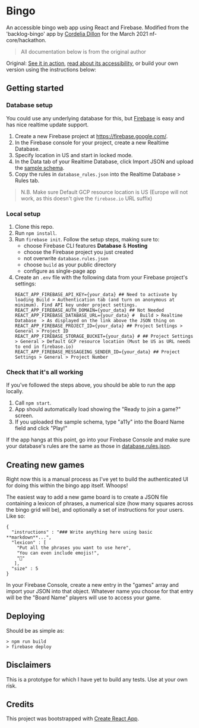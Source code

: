 # Bingo

An accessible bingo web app using React and Firebase. Modified from the 'backlog-bingo' app by [Cordelia Dillon](https://github.com/cordeliadillon) for the March 2021 nf-core/hackathon.

> All documentation below is from the original author

Original:
[See it in action](https://backlog-bingo.com/), [read about its accessibility](https://www.24a11y.com/2019/building-an-accessible-bingo-web-app/), or build your own version using the instructions below:

## Getting started

### Database setup

You could use any underlying database for this, but [Firebase](https://firebase.google.com/) is easy and has nice realtime update support.

1. Create a new Firebase project at https://firebase.google.com/.
2. In the Firebase console for your project, create a new Realtime Database.
3. Specify location in US and start in locked mode.
4. In the Data tab of your Realtime Database, click Import JSON and upload the [sample schema](sample_schema.json).
5. Copy the rules in `database_rules.json` into the Realtime Database > Rules tab.

> N.B. Make sure Default GCP resource location is US (Europe will not work, as this doesn't give the `firebase.io` URL suffix)

### Local setup

1. Clone this repo.
2. Run `npm install`.
3. Run `firebase init`. Follow the setup steps, making sure to:
    - choose Firebase CLI features **Database** & **Hosting**
    - choose the Firebase project you just created
    - not overwrite `database.rules.json`
    - choose `build` as your public directory
    - configure as single-page app
4. Create an `.env` file with the following data from your Firebase project's settings:
    ```
    REACT_APP_FIREBASE_API_KEY={your_data} ## Need to activate by loading Build > Authentication tab (and turn on anonymous at minimum). Find API key under project settings.
    REACT_APP_FIREBASE_AUTH_DOMAIN={your_data} ## Not Needed
    REACT_APP_FIREBASE_DATABASE_URL={your_data} #  Build > Realtime Database  > As displayed on the link above the JSON thing on
    REACT_APP_FIREBASE_PROJECT_ID={your_data} ## Project Settings > General > Project ID
    REACT_APP_FIREBASE_STORAGE_BUCKET={your_data} # ## Project Settings > General > Default GCP resource location (Must be US as URL needs to end in firebase.io)
    REACT_APP_FIREBASE_MESSAGEING_SENDER_ID={your_data} ## Project Settings > General > Project Number
    ```

### Check that it's all working

If you've followed the steps above, you should be able to run the app locally.

1. Call `npm start`.
2. App should automatically load showing the "Ready to join a game?" screen.
3. If you uploaded the sample schema, type "a11y" into the Board Name field and click "Play!"

If the app hangs at this point, go into your Firebase Console and make sure your database's rules are the same as those in [database.rules.json](database.rules.json).


## Creating new games

Right now this is a manual process as I've yet to build the authenticated UI for doing this within the bingo app itself. Whoops!

The easiest way to add a new game board is to create a JSON file containing a lexicon of phrases, a numerical size (how many squares across the bingo grid will be), and optionally a set of instructions for your users. Like so:

```
{
  "instructions" : "### Write anything here using basic **markdown**...",
  "lexicon" : [
    "Put all the phrases you want to use here",
    "You can even include emojis!",
    "🍕"
   ],
  "size" : 5
}

```

In your Firebase Console, create a new entry in the "games" array and import your JSON into that object. Whatever name you choose for that entry will be the "Board Name" players will use to access your game.


## Deploying

Should be as simple as:

```
> npm run build
> firebase deploy
```

## Disclaimers

This is a prototype for which I have yet to build any tests. Use at your own risk.

## Credits

This project was bootstrapped with [Create React App](https://github.com/facebook/create-react-app).
